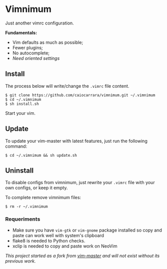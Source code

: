 # Vimnimum

Just another vimrc configuration.

**Fundamentals:**
* Vim defaults as much as possible;
* Fewer plugins;
* No autocomplete;
* *Need oriented settings*

## Install

The process below will write/change the `.vimrc` file content.

```
$ git clone https://github.com/caiocarrara/vimnimum.git ~/.vimnimum
$ cd ~/.vimnimum
$ sh install.sh
```
Start your vim.

## Update
To update your vim-master with latest features, just run the following command:

```
$ cd ~/.vimnimum && sh update.sh
```

## Uninstall
To disable configs from vimnimum, just rewrite your `.vimrc` file with your own
configs, or keep it empty.

To complete remove vimnimum files:
```
$ rm -r ~/.vimnimum
```

### Requeriments
* Make sure you have `vim-gtk` or `vim-gnome` package installed so copy and
  paste can work well with system's clipboard
* flake8 is needed to Python checks.
* xclip is needed to copy and paste work on NeoVim


*This project started as a fork from
[vim-master](https://github.com/ThiagoLopes/vim-master) and will not exist
without its previous work.*
